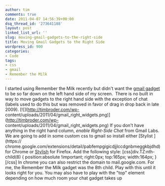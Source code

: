 ```yaml
---
author: tim
comments: true
date: 2011-04-07 14:56:39+00:00
dsq_thread_id: '273641188'
layout: post
linked_list_url: ''
slug: moving-gmail-gadgets-to-the-right-side
title: Moving Gmail Gadgets to the Right Side
wordpress_id: 900
categories:
- Code
tags:
- css
- gmail
- Remember the Milk
---
```


I started using Remember the Milk recently but didn't want the [gmail
gadget](http://www.rememberthemilk.com/services/gmail/gadget/) to be so far
down on the left hand side of my screen.  There is no built in way to move
gadgets to the right hand side with the exception of chat (labels used to do
this but was removed in favor of drag in drop back in late 2009).
[![](http://timbroder.com/wp-
content/uploads/2011/04/gmail_right_widgets.png)](http://timbroder.com/wp-
content/uploads/2011/04/gmail_right_widgets.png)   If you don't have anything
in the right hand column, _enable Right-Side Chat_ from Gmail Labs.  We are
going to add in some custom css to gmail so install either [Stylist ](https://
chrome.google.com/extensions/detail/pabfempgigicdjjlccdgnbmeggkbjdhd)for
Chrome or [Stylish](https://addons.mozilla.org/en-US/firefox/addon/stylish/)
for Firefox. Add the following style: [css]div.TZ:nth-child(8) {
position:absolute !important; right:0px; top:165px; width:164px; }[/css] In
chrome you can also restrict the domain to mail.google.com. For me, the
Remember the Milk gadget was the 8th child. Play with this until it looks
right for you. You may also have to play with the "top" element depending on
how much room your chat gadget takes up


